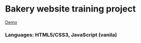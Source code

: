 # Bakery website training project

[Demo](https://html-proj-3-darla.glitch.me/)

<h3>Languages: HTML5/CSS3, JavaScript (vanila)</h3>
